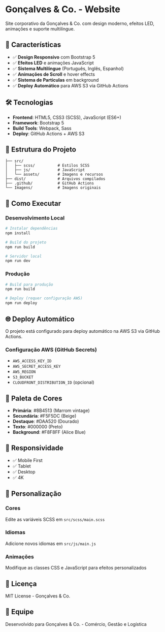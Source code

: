 # Gonçalves & Co. - Website

Site corporativo da Gonçalves & Co. com design moderno, efeitos LED, animações e suporte multilíngue.

## 🚀 Características

- ✅ **Design Responsivo** com Bootstrap 5
- ✅ **Efeitos LED** e animações JavaScript
- ✅ **Sistema Multilíngue** (Português, Inglês, Espanhol)
- ✅ **Animações de Scroll** e hover effects
- ✅ **Sistema de Partículas** em background
- ✅ **Deploy Automático** para AWS S3 via GitHub Actions

## 🛠️ Tecnologias

- **Frontend**: HTML5, CSS3 (SCSS), JavaScript (ES6+)
- **Framework**: Bootstrap 5
- **Build Tools**: Webpack, Sass
- **Deploy**: GitHub Actions + AWS S3

## 📁 Estrutura do Projeto

```
├── src/
│   ├── scss/          # Estilos SCSS
│   ├── js/            # JavaScript
│   └── assets/        # Imagens e recursos
├── dist/              # Arquivos compilados
├── .github/           # GitHub Actions
└── Imagens/           # Imagens originais
```

## 🚀 Como Executar

### Desenvolvimento Local
```bash
# Instalar dependências
npm install

# Build do projeto
npm run build

# Servidor local
npm run dev
```

### Produção
```bash
# Build para produção
npm run build

# Deploy (requer configuração AWS)
npm run deploy
```

## 🌐 Deploy Automático

O projeto está configurado para deploy automático na AWS S3 via GitHub Actions.

### Configuração AWS (GitHub Secrets)
- `AWS_ACCESS_KEY_ID`
- `AWS_SECRET_ACCESS_KEY`
- `AWS_REGION`
- `S3_BUCKET`
- `CLOUDFRONT_DISTRIBUTION_ID` (opcional)

## 🎨 Paleta de Cores

- **Primária**: #8B4513 (Marrom vintage)
- **Secundária**: #F5F5DC (Beige)
- **Destaque**: #DAA520 (Dourado)
- **Texto**: #000000 (Preto)
- **Background**: #F8F8FF (Alice Blue)

## 📱 Responsividade

- ✅ Mobile First
- ✅ Tablet
- ✅ Desktop
- ✅ 4K

## 🔧 Personalização

### Cores
Edite as variáveis SCSS em `src/scss/main.scss`

### Idiomas
Adicione novos idiomas em `src/js/main.js`

### Animações
Modifique as classes CSS e JavaScript para efeitos personalizados

## 📄 Licença

MIT License - Gonçalves & Co.

## 👥 Equipe

Desenvolvido para Gonçalves & Co. - Comércio, Gestão e Logística

